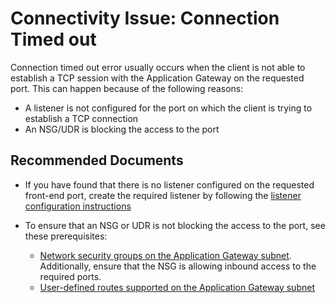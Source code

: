 <properties 
    pageTitle="Connection timed out"
    description="Connectivity Connection Timed out"
    service="microsoft.network"
    resource="applicationgateways"
    authors="abshamsft"
    ms.author="absha"
    displayOrder="23"
    selfHelpType="resource"
    articleId="application-gateway-connection-timed-out-error"
    resourceTags=""
	productPesIds="15922"
	supportTopicIds="32639114"
    cloudEnvironments="public"
 />

# Connectivity Issue: Connection Timed out

Connection timed out error usually occurs when the client is not able to establish a TCP session with the Application Gateway on the requested port. This can happen because of the following reasons:

- A listener is not configured for the port on which the client is trying to establish a TCP connection
- An NSG/UDR is blocking the access to the port

## **Recommended Documents**

- If you have found that there is no listener configured on the requested front-end port, create the required listener by following the [listener configuration instructions](https://docs.microsoft.com/azure/application-gateway/configuration-overview#listeners)
- To ensure that an NSG or UDR is not blocking the access to the port, see these prerequisites:

    - [Network security groups on the Application Gateway subnet](https://docs.microsoft.com/azure/application-gateway/configuration-overview#network-security-groups-on-the-application-gateway-subnet). Additionally, ensure that the NSG is allowing inbound access to the required ports.
    - [User-defined routes supported on the Application Gateway subnet](https://docs.microsoft.com/azure/application-gateway/configuration-overview#user-defined-routes-supported-on-the-application-gateway-subnet)
